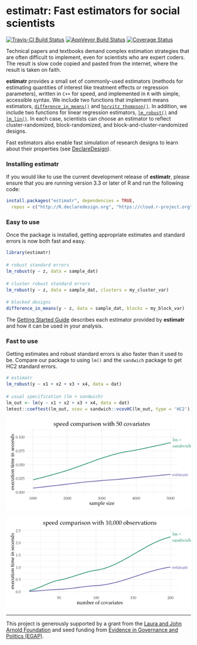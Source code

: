 
<!-- README.md is generated from README.Rmd. Please edit that file -->
estimatr: Fast estimators for social scientists
===============================================

[![Travis-CI Build Status](https://travis-ci.org/DeclareDesign/estimatr.svg?branch=master)](https://travis-ci.org/DeclareDesign/estimatr) [![AppVeyor Build Status](https://ci.appveyor.com/api/projects/status/github/DeclareDesign/estimatr?branch=master&svg=true)](https://ci.appveyor.com/project/DeclareDesign/estimatr) [![Coverage Status](https://coveralls.io/repos/github/DeclareDesign/estimatr/badge.svg?branch=master)](https://coveralls.io/github/DeclareDesign/estimatr?branch=master)

Technical papers and textbooks demand complex estimation strategies that are often difficult to implement, even for scientists who are expert coders. The result is slow code copied and pasted from the internet, where the result is taken on faith.

**estimatr** provides a small set of commonly-used estimators (methods for estimating quantities of interest like treatment effects or regression parameters), written in `C++` for speed, and implemented in `R` with simple, accessible syntax. We include two functions that implement means estimators, [`difference_in_means()`](reference/difference_in_means.html) and [`horvitz_thompson()`](reference/horvitz_thompson.html). In addition, we include two functions for linear regression estimators, [`lm_robust()`](reference/lm_robust.html) and [`lm_lin()`](reference/lm_lin.html). In each case, scientists can choose an estimator to reflect cluster-randomized, block-randomized, and block-and-cluster-randomized designs.

Fast estimators also enable fast simulation of research designs to learn about their properties (see [DeclareDesign](http://declaredesign.org)).

### Installing estimatr

If you would like to use the current development release of **estimatr**, please ensure that you are running version 3.3 or later of R and run the following code:

``` r
install.packages("estimatr", dependencies = TRUE,
  repos = c("http://R.declaredesign.org", "https://cloud.r-project.org"))
```

### Easy to use

Once the package is installed, getting appropriate estimates and standard errors is now both fast and easy.

``` r
library(estimatr)

# robust standard errors
lm_robust(y ~ z, data = sample_dat)

# cluster robust standard errors
lm_robust(y ~ z, data = sample_dat, clusters = my_cluster_var)

# blocked designs
difference_in_means(y ~ z, data = sample_dat, blocks = my_block_var)
```

The [Getting Started Guide](http://estimatr.declaredesign.org/articles/estimatr-vignette.html) describes each estimator provided by **estimatr** and how it can be used in your analysis.

### Fast to use

Getting estimates and robust standard errors is also faster than it used to be. Compare our package to using `lm()` and the `sandwich` package to get HC2 standard errors.

``` r
# estimatr
lm_robust(y ~ x1 + x2 + x3 + x4, data = dat)

# usual specification (lm + sandwich)
lm_out <- lm(y ~ x1 + x2 + x3 + x4, data = dat)
lmtest::coeftest(lm_out, vcov = sandwich::vcovHC(lm_out, type = 'HC2'))
```

![](vignettes/lm_speed.png)

![](vignettes/lm_speed_covars.png)

------------------------------------------------------------------------

This project is generously supported by a grant from the [Laura and John Arnold Foundation](http://www.arnoldfoundation.org) and seed funding from [Evidence in Governance and Politics (EGAP)](http://egap.org).
